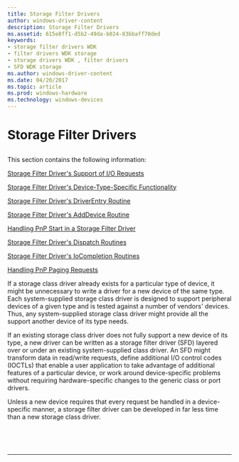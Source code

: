 ```yaml
---
title: Storage Filter Drivers
author: windows-driver-content
description: Storage Filter Drivers
ms.assetid: 615e8ff1-d5b2-49da-b024-83bbaff70ded
keywords:
- storage filter drivers WDK
- filter drivers WDK storage
- storage drivers WDK , filter drivers
- SFD WDK storage
ms.author: windows-driver-content
ms.date: 04/20/2017
ms.topic: article
ms.prod: windows-hardware
ms.technology: windows-devices
---
```


# Storage Filter Drivers


## <span id="ddk_storage_filter_drivers_kg"></span><span id="DDK_STORAGE_FILTER_DRIVERS_KG"></span>


This section contains the following information:

[Storage Filter Driver's Support of I/O Requests](storage-filter-driver-s-support-of-i-o-requests.md)

[Storage Filter Driver's Device-Type-Specific Functionality](storage-filter-driver-s-device-type-specific-functionality.md)

[Storage Filter Driver's DriverEntry Routine](storage-filter-driver-s-driverentry-routine.md)

[Storage Filter Driver's AddDevice Routine](storage-filter-driver-s-adddevice-routine.md)

[Handling PnP Start in a Storage Filter Driver](handling-pnp-start-in-a-storage-filter-driver.md)

[Storage Filter Driver's Dispatch Routines](storage-filter-driver-s-dispatch-routines.md)

[Storage Filter Driver's IoCompletion Routines](storage-filter-driver-s-iocompletion-routines.md)

[Handling PnP Paging Requests](handling-pnp-paging-requests.md)

If a storage class driver already exists for a particular type of device, it might be unnecessary to write a driver for a new device of the same type. Each system-supplied storage class driver is designed to support peripheral devices of a given type and is tested against a number of vendors' devices. Thus, any system-supplied storage class driver might provide all the support another device of its type needs.

If an existing storage class driver does not fully support a new device of its type, a new driver can be written as a storage filter driver (SFD) layered over or under an existing system-supplied class driver. An SFD might transform data in read/write requests, define additional I/O control codes (IOCTLs) that enable a user application to take advantage of additional features of a particular device, or work around device-specific problems without requiring hardware-specific changes to the generic class or port drivers.

Unless a new device requires that every request be handled in a device-specific manner, a storage filter driver can be developed in far less time than a new storage class driver.

 

 


--------------------


